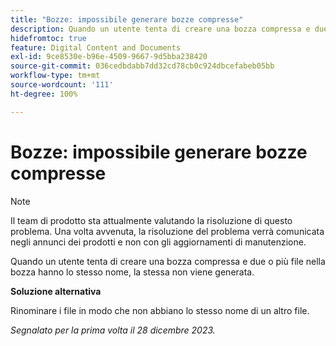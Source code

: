 ```yaml
---
title: "Bozze: impossibile generare bozze compresse"
description: Quando un utente tenta di creare una bozza compressa e due o più file nella bozza hanno lo stesso nome, la stessa non viene generata.
hidefromtoc: true
feature: Digital Content and Documents
exl-id: 9ce8530e-b96e-4509-9667-9d5bba238420
source-git-commit: 036cedbdabb7dd32cd78cb0c924dbcefabeb05bb
workflow-type: tm+mt
source-wordcount: '111'
ht-degree: 100%

---
```


# Bozze: impossibile generare bozze compresse

<!--WF and WFP TOCs-->

>[!NOTE]
>
>Il team di prodotto sta attualmente valutando la risoluzione di questo problema. Una volta avvenuta, la risoluzione del problema verrà comunicata negli annunci dei prodotti e non con gli aggiornamenti di manutenzione.

Quando un utente tenta di creare una bozza compressa e due o più file nella bozza hanno lo stesso nome, la stessa non viene generata.

**Soluzione alternativa**

Rinominare i file in modo che non abbiano lo stesso nome di un altro file.

_Segnalato per la prima volta il 28 dicembre 2023._
